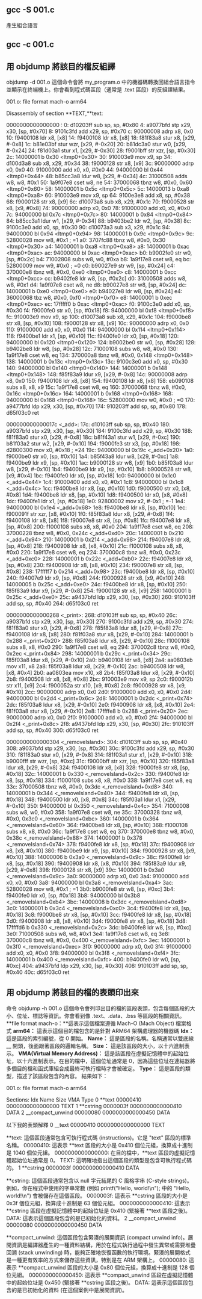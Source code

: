 ## gcc -S 001.c

產生組合語言

## gcc -c 001.c

## 用 objdump 將該目的檔反組譯

objdump -d 001.o
這個命令會將 my_program.o 中的機器碼轉換回組合語言指令並顯示在終端機上。你會看到程式碼區段（通常是 .text 區段）的反組譯結果。

001.o: file format mach-o arm64

Disassembly of section **TEXT,**text:

0000000000000000 <ltmp0>:
0: d10203ff sub sp, sp, #0x80
4: a9077bfd stp x29, x30, [sp, #0x70]
8: 9101c3fd add x29, sp, #0x70
c: 90000008 adrp x8, 0x0 <ltmp0>
10: f9400108 ldr x8, [x8]
14: f9400108 ldr x8, [x8]
18: f81f83a8 stur x8, [x29, #-0x8]
1c: b81e03bf stur wzr, [x29, #-0x20]
20: b81dc3a0 stur w0, [x29, #-0x24]
24: f81d03a1 stur x1, [x29, #-0x30]
28: f9001bff str xzr, [sp, #0x30]
2c: 14000001 b 0x30 <ltmp0+0x30>
30: 910003e9 mov x9, sp
34: d100d3a8 sub x8, x29, #0x34
38: f9000128 str x8, [x9]
3c: 90000000 adrp x0, 0x0 <ltmp0>
40: 91000000 add x0, x0, #0x0
44: 94000000 bl 0x44 <ltmp0+0x44>
48: b85cc3a8 ldur w8, [x29, #-0x34]
4c: 31000508 adds w8, w8, #0x1
50: 1a9f07e8 cset w8, ne
54: 37000068 tbnz w8, #0x0, 0x60 <ltmp0+0x60>
58: 14000001 b 0x5c <ltmp0+0x5c>
5c: 14000013 b 0xa8 <ltmp0+0xa8>
60: 910003e9 mov x9, sp
64: 9100e3e8 add x8, sp, #0x38
68: f9000128 str x8, [x9]
6c: d10073a8 sub x8, x29, #0x1c
70: f9000528 str x8, [x9, #0x8]
74: 90000000 adrp x0, 0x0 <ltmp0>
78: 91000000 add x0, x0, #0x0
7c: 94000000 bl 0x7c <ltmp0+0x7c>
80: 14000001 b 0x84 <ltmp0+0x84>
84: b85cc3a1 ldur w1, [x29, #-0x34]
88: b9403be2 ldr w2, [sp, #0x38]
8c: 9100c3e0 add x0, sp, #0x30
90: d10073a3 sub x3, x29, #0x1c
94: 94000000 bl 0x94 <ltmp0+0x94>
98: 14000001 b 0x9c <ltmp0+0x9c>
9c: 52800028 mov w8, #0x1 ; =1
a0: 3707fc88 tbnz w8, #0x0, 0x30 <ltmp0+0x30>
a4: 14000001 b 0xa8 <ltmp0+0xa8>
a8: 14000001 b 0xac <ltmp0+0xac>
ac: 94000000 bl 0xac <ltmp0+0xac>
b0: b9002fe0 str w0, [sp, #0x2c]
b4: 71002808 subs w8, w0, #0xa
b8: 1a9f17e8 cset w8, eq
bc: 52800009 mov w9, #0x0 ; =0
c0: b90027e9 str w9, [sp, #0x24]
c4: 370000e8 tbnz w8, #0x0, 0xe0 <ltmp0+0xe0>
c8: 14000001 b 0xcc <ltmp0+0xcc>
cc: b9402fe8 ldr w8, [sp, #0x2c]
d0: 31000508 adds w8, w8, #0x1
d4: 1a9f07e8 cset w8, ne
d8: b90027e8 str w8, [sp, #0x24]
dc: 14000001 b 0xe0 <ltmp0+0xe0>
e0: b94027e8 ldr w8, [sp, #0x24]
e4: 36000068 tbz w8, #0x0, 0xf0 <ltmp0+0xf0>
e8: 14000001 b 0xec <ltmp0+0xec>
ec: 17fffff0 b 0xac <ltmp0+0xac>
f0: 9100c3e0 add x0, sp, #0x30
f4: f9000fe0 str x0, [sp, #0x18]
f8: 94000000 bl 0xf8 <ltmp0+0xf8>
fc: 910003e9 mov x9, sp
100: d10073a8 sub x8, x29, #0x1c
104: f9000be8 str x8, [sp, #0x10]
108: f9000128 str x8, [x9]
10c: 90000000 adrp x0, 0x0 <ltmp0>
110: 91000000 add x0, x0, #0x0
114: 94000000 bl 0x114 <ltmp0+0x114>
118: f9400be1 ldr x1, [sp, #0x10]
11c: f9400fe0 ldr x0, [sp, #0x18]
120: 94000000 bl 0x120 <ltmp0+0x120>
124: b9002be0 str w0, [sp, #0x28]
128: b9402be8 ldr w8, [sp, #0x28]
12c: 71000108 subs w8, w8, #0x0
130: 1a9f17e8 cset w8, eq
134: 370000a8 tbnz w8, #0x0, 0x148 <ltmp0+0x148>
138: 14000001 b 0x13c <ltmp0+0x13c>
13c: 9100c3e0 add x0, sp, #0x30
140: 94000000 bl 0x140 <ltmp0+0x140>
144: 14000001 b 0x148 <ltmp0+0x148>
148: f85f83a9 ldur x9, [x29, #-0x8]
14c: 90000008 adrp x8, 0x0 <ltmp0>
150: f9400108 ldr x8, [x8]
154: f9400108 ldr x8, [x8]
158: eb090108 subs x8, x8, x9
15c: 1a9f17e8 cset w8, eq
160: 37000068 tbnz w8, #0x0, 0x16c <ltmp0+0x16c>
164: 14000001 b 0x168 <ltmp0+0x168>
168: 94000000 bl 0x168 <ltmp0+0x168>
16c: 52800000 mov w0, #0x0 ; =0
170: a9477bfd ldp x29, x30, [sp, #0x70]
174: 910203ff add sp, sp, #0x80
178: d65f03c0 ret

000000000000017c <\_add>:
17c: d10103ff sub sp, sp, #0x40
180: a9037bfd stp x29, x30, [sp, #0x30]
184: 9100c3fd add x29, sp, #0x30
188: f81f83a0 stur x0, [x29, #-0x8]
18c: b81f43a1 stur w1, [x29, #-0xc]
190: b81f03a2 stur w2, [x29, #-0x10]
194: f9000fe3 str x3, [sp, #0x18]
198: d2800300 mov x0, #0x18 ; =24
19c: 94000000 bl 0x19c <\_add+0x20>
1a0: f9000be0 str x0, [sp, #0x10]
1a4: b85f43a8 ldur w8, [x29, #-0xc]
1a8: f9400be9 ldr x9, [sp, #0x10]
1ac: b9000128 str w8, [x9]
1b0: b85f03a8 ldur w8, [x29, #-0x10]
1b4: f9400be9 ldr x9, [sp, #0x10]
1b8: b9000528 str w8, [x9, #0x4]
1bc: f9400fe0 ldr x0, [sp, #0x18]
1c0: 94000000 bl 0x1c0 <\_add+0x44>
1c4: 91000400 add x0, x0, #0x1
1c8: 94000000 bl 0x1c8 <\_add+0x4c>
1cc: f9400be8 ldr x8, [sp, #0x10]
1d0: f9000500 str x0, [x8, #0x8]
1d4: f9400be8 ldr x8, [sp, #0x10]
1d8: f9400500 ldr x0, [x8, #0x8]
1dc: f9400fe1 ldr x1, [sp, #0x18]
1e0: 92800002 mov x2, #-0x1 ; =-1
1e4: 94000000 bl 0x1e4 <\_add+0x68>
1e8: f9400be8 ldr x8, [sp, #0x10]
1ec: f900091f str xzr, [x8, #0x10]
1f0: f85f83a8 ldur x8, [x29, #-0x8]
1f4: f9400108 ldr x8, [x8]
1f8: f90007e8 str x8, [sp, #0x8]
1fc: f94007e8 ldr x8, [sp, #0x8]
200: f1000108 subs x8, x8, #0x0
204: 1a9f17e8 cset w8, eq
208: 37000228 tbnz w8, #0x0, 0x24c <\_add+0xd0>
20c: 14000001 b 0x210 <\_add+0x94>
210: 14000001 b 0x214 <\_add+0x98>
214: f94007e8 ldr x8, [sp, #0x8]
218: f9400908 ldr x8, [x8, #0x10]
21c: f1000108 subs x8, x8, #0x0
220: 1a9f17e8 cset w8, eq
224: 370000c8 tbnz w8, #0x0, 0x23c <\_add+0xc0>
228: 14000001 b 0x22c <\_add+0xb0>
22c: f94007e8 ldr x8, [sp, #0x8]
230: f9400908 ldr x8, [x8, #0x10]
234: f90007e8 str x8, [sp, #0x8]
238: 17fffff7 b 0x214 <\_add+0x98>
23c: f9400be8 ldr x8, [sp, #0x10]
240: f94007e9 ldr x9, [sp, #0x8]
244: f9000928 str x8, [x9, #0x10]
248: 14000005 b 0x25c <\_add+0xe0>
24c: f9400be8 ldr x8, [sp, #0x10]
250: f85f83a9 ldur x9, [x29, #-0x8]
254: f9000128 str x8, [x9]
258: 14000001 b 0x25c <\_add+0xe0>
25c: a9437bfd ldp x29, x30, [sp, #0x30]
260: 910103ff add sp, sp, #0x40
264: d65f03c0 ret

0000000000000268 <\_print>:
268: d10103ff sub sp, sp, #0x40
26c: a9037bfd stp x29, x30, [sp, #0x30]
270: 9100c3fd add x29, sp, #0x30
274: f81f83a0 stur x0, [x29, #-0x8]
278: f85f83a8 ldur x8, [x29, #-0x8]
27c: f9400108 ldr x8, [x8]
280: f81f03a8 stur x8, [x29, #-0x10]
284: 14000001 b 0x288 <\_print+0x20>
288: f85f03a8 ldur x8, [x29, #-0x10]
28c: f1000108 subs x8, x8, #0x0
290: 1a9f17e8 cset w8, eq
294: 370002c8 tbnz w8, #0x0, 0x2ec <\_print+0x84>
298: 14000001 b 0x29c <\_print+0x34>
29c: f85f03a8 ldur x8, [x29, #-0x10]
2a0: b9400108 ldr w8, [x8]
2a4: aa0803eb mov x11, x8
2a8: f85f03a8 ldur x8, [x29, #-0x10]
2ac: b9400508 ldr w8, [x8, #0x4]
2b0: aa0803ea mov x10, x8
2b4: f85f03a8 ldur x8, [x29, #-0x10]
2b8: f9400508 ldr x8, [x8, #0x8]
2bc: 910003e9 mov x9, sp
2c0: f900012b str x11, [x9]
2c4: f900052a str x10, [x9, #0x8]
2c8: f9000928 str x8, [x9, #0x10]
2cc: 90000000 adrp x0, 0x0 <ltmp0>
2d0: 91000000 add x0, x0, #0x0
2d4: 94000000 bl 0x2d4 <\_print+0x6c>
2d8: 14000001 b 0x2dc <\_print+0x74>
2dc: f85f03a8 ldur x8, [x29, #-0x10]
2e0: f9400908 ldr x8, [x8, #0x10]
2e4: f81f03a8 stur x8, [x29, #-0x10]
2e8: 17ffffe8 b 0x288 <\_print+0x20>
2ec: 90000000 adrp x0, 0x0 <ltmp0>
2f0: 91000000 add x0, x0, #0x0
2f4: 94000000 bl 0x2f4 <\_print+0x8c>
2f8: a9437bfd ldp x29, x30, [sp, #0x30]
2fc: 910103ff add sp, sp, #0x40
300: d65f03c0 ret

0000000000000304 <\_removeIsland>:
304: d10103ff sub sp, sp, #0x40
308: a9037bfd stp x29, x30, [sp, #0x30]
30c: 9100c3fd add x29, sp, #0x30
310: f81f83a0 stur x0, [x29, #-0x8]
314: f81f03a1 stur x1, [x29, #-0x10]
318: b9000fff str wzr, [sp, #0xc]
31c: f9000bff str xzr, [sp, #0x10]
320: f85f83a8 ldur x8, [x29, #-0x8]
324: f9400108 ldr x8, [x8]
328: f9000fe8 str x8, [sp, #0x18]
32c: 14000001 b 0x330 <\_removeIsland+0x2c>
330: f9400fe8 ldr x8, [sp, #0x18]
334: f1000108 subs x8, x8, #0x0
338: 1a9f17e8 cset w8, eq
33c: 37000508 tbnz w8, #0x0, 0x3dc <\_removeIsland+0xd8>
340: 14000001 b 0x344 <\_removeIsland+0x40>
344: f9400fe8 ldr x8, [sp, #0x18]
348: f9400500 ldr x0, [x8, #0x8]
34c: f85f03a1 ldur x1, [x29, #-0x10]
350: 94000000 bl 0x350 <\_removeIsland+0x4c>
354: 71000008 subs w8, w0, #0x0
358: 1a9f07e8 cset w8, ne
35c: 37000328 tbnz w8, #0x0, 0x3c0 <\_removeIsland+0xbc>
360: 14000001 b 0x364 <\_removeIsland+0x60>
364: f9400be8 ldr x8, [sp, #0x10]
368: f1000108 subs x8, x8, #0x0
36c: 1a9f17e8 cset w8, eq
370: 370000e8 tbnz w8, #0x0, 0x38c <\_removeIsland+0x88>
374: 14000001 b 0x378 <\_removeIsland+0x74>
378: f9400fe8 ldr x8, [sp, #0x18]
37c: f9400908 ldr x8, [x8, #0x10]
380: f9400be9 ldr x9, [sp, #0x10]
384: f9000928 str x8, [x9, #0x10]
388: 14000006 b 0x3a0 <\_removeIsland+0x9c>
38c: f9400fe8 ldr x8, [sp, #0x18]
390: f9400908 ldr x8, [x8, #0x10]
394: f85f83a9 ldur x9, [x29, #-0x8]
398: f9000128 str x8, [x9]
39c: 14000001 b 0x3a0 <\_removeIsland+0x9c>
3a0: 90000000 adrp x0, 0x0 <ltmp0>
3a4: 91000000 add x0, x0, #0x0
3a8: 94000000 bl 0x3a8 <\_removeIsland+0xa4>
3ac: 52800028 mov w8, #0x1 ; =1
3b0: b9000fe8 str w8, [sp, #0xc]
3b4: f9400fe0 ldr x0, [sp, #0x18]
3b8: 94000000 bl 0x3b8 <\_removeIsland+0xb4>
3bc: 14000008 b 0x3dc <\_removeIsland+0xd8>
3c0: 14000001 b 0x3c4 <\_removeIsland+0xc0>
3c4: f9400fe8 ldr x8, [sp, #0x18]
3c8: f9000be8 str x8, [sp, #0x10]
3cc: f9400fe8 ldr x8, [sp, #0x18]
3d0: f9400908 ldr x8, [x8, #0x10]
3d4: f9000fe8 str x8, [sp, #0x18]
3d8: 17ffffd6 b 0x330 <\_removeIsland+0x2c>
3dc: b9400fe8 ldr w8, [sp, #0xc]
3e0: 71000508 subs w8, w8, #0x1
3e4: 1a9f17e8 cset w8, eq
3e8: 370000c8 tbnz w8, #0x0, 0x400 <\_removeIsland+0xfc>
3ec: 14000001 b 0x3f0 <\_removeIsland+0xec>
3f0: 90000000 adrp x0, 0x0 <ltmp0>
3f4: 91000000 add x0, x0, #0x0
3f8: 94000000 bl 0x3f8 <\_removeIsland+0xf4>
3fc: 14000001 b 0x400 <\_removeIsland+0xfc>
400: b9400fe0 ldr w0, [sp, #0xc]
404: a9437bfd ldp x29, x30, [sp, #0x30]
408: 910103ff add sp, sp, #0x40
40c: d65f03c0 ret

## 用 objdump 將該目的檔的表頭印出來

命令 objdump -h 001.o
這個命令會列印出目的檔的區段表頭，包含每個區段的大小、位址、標誌等資訊。你會看到像 .text、.data、.bss 等區段的相關資訊。
**file format mach-o：**這表示這個檔案遵循 Mach-O (Mach Object) 檔案格式
**arm64：** 這表示這個目的檔包含的是針對 ARM64 架構處理器的機器碼
**Idx：** 這是區段的索引編號，從 0 開始。
**Name：** 這是區段的名稱。名稱通常以雙底線 \_\_ 開頭，後面跟著區段的邏輯名稱。
**Size：** 這是該區段的大小，以十六進制表示。
**VMA(Virtual Memory Address)：** 這是該區段在虛擬記憶體中的起始位址，以十六進制表示。在目的檔中，這個位址通常是 0，因為這些位址在連結器將多個目的檔和函式庫組合成最終可執行檔時才會被確定。
**Type：** 這是區段的類型，描述了該區段包含的內容。
結果如下：

001.o: file format mach-o arm64

Sections:
Idx Name Size VMA Type
0 **text 00000410 0000000000000000 TEXT
1 **cstring 0000003f 0000000000000410 DATA
2 \_\_compact_unwind 00000080 0000000000000450 DATA

以下我的表頭解釋
0 \_\_text 00000410 0000000000000000 TEXT

**text: 這個區段通常包含可執行程式碼 (instructions)。它是 "text" 區段的標準名稱。
00000410: 這表示 **text 區段的大小是 0x410 個位元組，換算成十進制是 1040 個位元組。
0000000000000000: 在目的檔中，**text 區段的虛擬記憶體起始位址通常是 0。
TEXT: 這明確地指出這個區段的類型是包含可執行程式碼的。
1 **cstring 0000003f 0000000000000410 DATA

**cstring: 這個區段通常包含以 null 字元結尾的 C 風格字串 (C-style strings)。例如，你在程式中使用的字串常數 (例如 printf("Hello, world!\n"); 中的 "Hello, world!\n") 會被儲存在這個區段。
0000003f: 這表示 **cstring 區段的大小是 0x3f 個位元組，換算成十進制是 63 個位元組。
0000000000000410: 這表示 **cstring 區段在虛擬記憶體中的起始位址是 0x410 (緊接著 **text 區段之後)。
DATA: 這表示這個區段包含的是已初始化的資料。
2 \_\_compact_unwind 00000080 0000000000000450 DATA

**compact_unwind: 這個區段包含緊湊的展開資訊 (compact unwind info)。展開資訊是編譯器產生的一種資料結構，用於在程式執行過程中發生異常或需要堆疊回溯 (stack unwinding) 時，能夠正確地恢復函數的執行環境。緊湊的展開格式是一種更有效率的方式來儲存這些資訊，特別是在 ARM 架構上。
00000080: 這表示 **compact_unwind 區段的大小是 0x80 個位元組，換算成十進制是 128 個位元組。
0000000000000450: 這表示 **compact_unwind 區段在虛擬記憶體中的起始位址是 0x450 (緊接著 **cstring 區段之後)。
DATA: 這表示這個區段包含的是已初始化的資料 (在這個案例中是展開資訊)。
